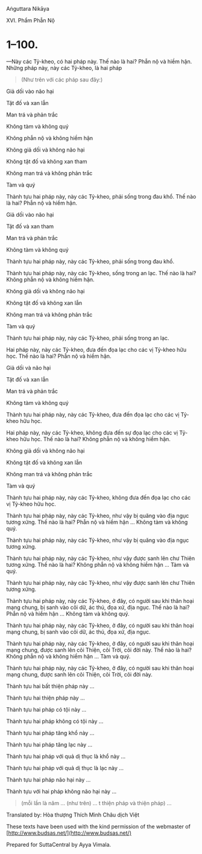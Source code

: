  

Aṅguttara Nikāya

XVI. Phẩm Phẫn Nộ

# 1–100.

—Này các Tỷ-kheo, có hai pháp này. Thế nào là hai? Phẫn nộ và hiềm hận. Những pháp này, này các Tỷ-kheo, là hai pháp

> (Như trên với các pháp sau đây:)

Giả dối vào não hại

Tật đố và xan lẫn

Man trá và phản trắc

Không tàm và không quý

Không phẫn nộ và không hiềm hận

Không giả dối và không não hại

Không tật đố và không xan tham

Không man trá và không phản trắc

Tàm và quý

Thành tựu hai pháp này, này các Tỷ-kheo, phải sống trong đau khổ. Thế nào là hai? Phẫn nộ và hiềm hận.

Giả dối vào não hại

Tật đố và xan tham

Man trá và phản trắc

Không tàm và không quý

Thành tựu hai pháp này, này các Tỷ-kheo, phải sống trong đau khổ.

Thành tựu hai pháp này, này các Tỷ-kheo, sống trong an lạc. Thế nào là hai? Không phẫn nộ và không hiềm hận.

Không giả dối và không não hại

Không tật đố và không xan lẫn

Không man trá và không phản trắc

Tàm và quý

Thành tựu hai pháp này, này các Tỷ-kheo, phải sống trong an lạc.

Hai pháp này, này các Tỷ-kheo, đưa đến đọa lạc cho các vị Tỷ-kheo hữu học. Thế nào là hai? Phẫn nộ và hiềm hận.

Giả dối và não hại

Tật đố và xan lẫn

Man trá và phản trắc

Không tàm và không quý

Thành tựu hai pháp này, này các Tỷ-kheo, đưa đến đọa lạc cho các vị Tỷ-kheo hữu học.

Hai pháp này, này các Tỷ-kheo, không đưa đến sự đọa lạc cho các vị Tỷ-kheo hữu học. Thế nào là hai? Không phẫn nộ và không hiềm hận.

Không giả dối và không não hại

Không tật đố và không xan lẫn

Không man trá và không phản trắc

Tàm và quý

Thành tựu hai pháp này, này các Tỷ-kheo, không đưa đến đọa lạc cho các vị Tỷ-kheo hữu học.

Thành tựu hai pháp này, này các Tỷ-kheo, như vậy bị quăng vào địa ngục tương xứng. Thế nào là hai? Phẫn nộ và hiềm hận ... Không tàm và không quý.

Thành tựu hai pháp này, này các Tỷ-kheo, như vậy bị quăng vào địa ngục tương xứng.

Thành tựu hai pháp này, này các Tỷ-kheo, như vậy được sanh lên chư Thiên tương xứng. Thế nào là hai? Không phẫn nộ và không hiềm hận ... Tàm và quý.

Thành tựu hai pháp này, này các Tỷ-kheo, như vậy được sanh lên chư Thiên tương xứng.

Thành tựu hai pháp này, này các Tỷ-kheo, ở đây, có người sau khi thân hoại mạng chung, bị sanh vào cõi dữ, ác thú, đọa xứ, địa ngục. Thế nào là hai? Phẫn nộ và hiềm hận ... Không tàm và không quý.

Thành tựu hai pháp này, này các Tỷ-kheo, ở đây, có người sau khi thân hoại mạng chung, bị sanh vào cõi dữ, ác thú, đọa xứ, địa ngục.

Thành tựu hai pháp này, này các Tỷ-kheo, ở đây, có người sau khi thân hoại mạng chung, được sanh lên cõi Thiện, cõi Trời, cõi đời này. Thế nào là hai? Không phẫn nộ và không hiềm hận ... Tàm và quý.

Thành tựu hai pháp này, này các Tỷ-kheo, ở đây, có người sau khi thân hoại mạng chung, được sanh lên cõi Thiện, cõi Trời, cõi đời này.

Thành tựu hai bất thiện pháp này ...

Thành tựu hai thiện pháp này ...

Thành tựu hai pháp có tội này ...

Thành tựu hai pháp không có tội này ...

Thành tựu hai pháp tăng khổ này ...

Thành tựu hai pháp tăng lạc này ...

Thành tựu hai pháp với quả dị thục là khổ này ...

Thành tựu hai pháp với quả dị thục là lạc này ...

Thành tựu hai pháp não hại này ...

Thành tựu với hai pháp không não hại này ...

> (mỗi lần là năm … (như trên) … t thiện pháp và thiện pháp) ...

Translated by: Hòa thượng Thích Minh Châu dịch Việt

These texts have been used with the kind permission of the webmaster of [http://www.budsas.net/](http://www.budsas.net/)

Prepared for SuttaCentral by Ayya Vimala.